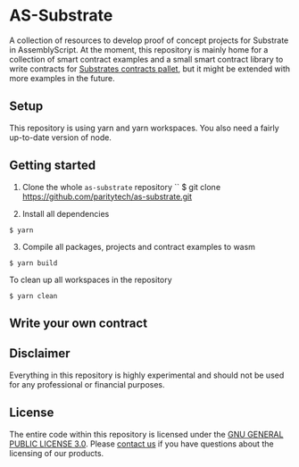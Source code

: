 # AS-Substrate

A collection of resources to develop proof of concept projects for Substrate in AssemblyScript.
At the moment, this repository is mainly home for a collection of smart contract examples and a small smart contract library to write contracts for [Substrates contracts pallet](https://github.com/paritytech/substrate/tree/master/frame/contracts), but it might be extended with more examples in the future.

## Setup

This repository is using yarn and yarn workspaces. You also need a fairly up-to-date version of node.

## Getting started

1. Clone the whole `as-substrate` repository
   ``
   \$ git clone https://github.com/paritytech/as-substrate.git

2. Install all dependencies

```
$ yarn
```

3. Compile all packages, projects and contract examples to wasm

```
$ yarn build
```

To clean up all workspaces in the repository

```
$ yarn clean
```

## Write your own contract

## Disclaimer

Everything in this repository is highly experimental and should not be used for any professional or financial purposes.

## License

The entire code within this repository is licensed under the [GNU GENERAL PUBLIC LICENSE 3.0](LICENSE). Please [contact us](https://www.parity.io/contact/) if you have questions about the licensing of our products.
